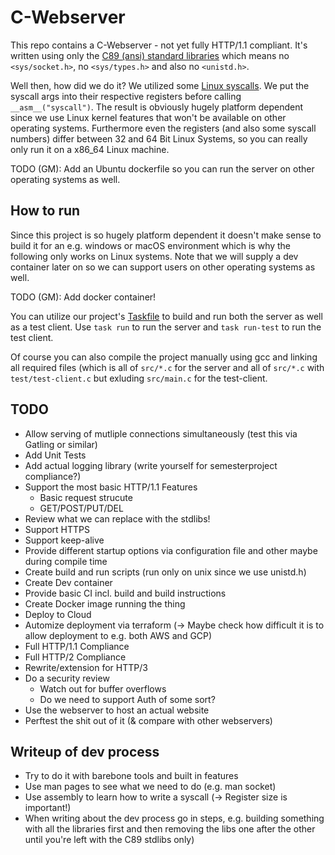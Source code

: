 # C-Webserver

This repo contains a C-Webserver - not yet fully HTTP/1.1 compliant.
It's written using only the [C89 (ansi) standard libraries](https://en.wikibooks.org/wiki/C_Programming/Standard_libraries)
which means no `<sys/socket.h>`, no `<sys/types.h>` and also no `<unistd.h>`.

Well then, how did we do it?
We utilized some [Linux syscalls](https://thevivekpandey.github.io/posts/2017-09-25-linux-system-calls.html).
We put the syscall args into their respective registers before calling `__asm__("syscall")`.
The result is obviously hugely platform dependent since we use Linux kernel features that won't be available on
other operating systems. Furthermore even the registers (and also some syscall numbers) differ between 32 and 64 Bit Linux Systems,
so you can really only run it on a x86_64 Linux machine.

TODO (GM): Add an Ubuntu dockerfile so you can run the server on other operating systems as well.

## How to run

Since this project is so hugely platform dependent it doesn't make sense to build it for an e.g. windows or macOS
environment which is why the following only works on Linux systems. Note that we will supply a dev container later on
so we can support users on other operating systems as well.

TODO (GM): Add docker container!

You can utilize our project's [Taskfile](https://taskfile.dev/) to build and run both the server as well as a test client.
Use `task run` to run the server and `task run-test` to run the test client.

Of course you can also compile the project manually using gcc and linking all required files (which is all of
`src/*.c` for the server and all of `src/*.c` with `test/test-client.c` but exluding `src/main.c` for the test-client.

## TODO

- Allow serving of mutliple connections simultaneously (test this via Gatling or similar)
- Add Unit Tests
- Add actual logging library (write yourself for semesterproject compliance?)
- Support the most basic HTTP/1.1 Features
    - Basic request strucute
    - GET/POST/PUT/DEL
- Review what we can replace with the stdlibs!
- Support HTTPS
- Support keep-alive
- Provide different startup options via configuration file and other maybe during compile time
- Create build and run scripts (run only on unix since we use unistd.h)
- Create Dev container
- Provide basic CI incl. build and build instructions
- Create Docker image running the thing
- Deploy to Cloud
- Automize deployment via terraform (-> Maybe check how difficult it is to allow deployment to e.g. both AWS and GCP)
- Full HTTP/1.1 Compliance
- Full HTTP/2 Compliance
- Rewrite/extension for HTTP/3
- Do a security review
    - Watch out for buffer overflows
    - Do we need to support Auth of some sort?
- Use the webserver to host an actual website
- Perftest the shit out of it (& compare with other webservers)

## Writeup of dev process

- Try to do it with barebone tools and built in features
- Use man pages to see what we need to do (e.g. man socket)
- Use assembly to learn how to write a syscall (-> Register size is important!)
- When writing about the dev process go in steps, e.g. building something with all the libraries first and
then removing the libs one after the other until you're left with the C89 stdlibs only)
